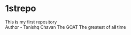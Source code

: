 # 1strepo
This is my first repository
<br>
Author - Tanishq Chavan
The GOAT
The greatest of all time

